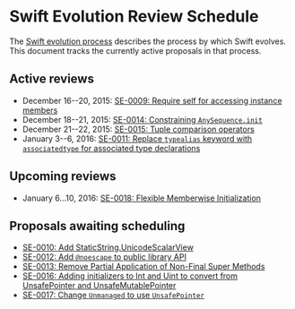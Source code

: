 # Swift Evolution Review Schedule

The [Swift evolution process][evolution-process] describes the process
by which Swift evolves. This document tracks the currently active
proposals in that process.

## Active reviews

* December 16--20, 2015: [SE-0009: Require self for accessing instance members  ](proposals/0009-require-self-for-accessing-instance-members.md)
* December 18--21, 2015: [SE-0014: Constraining `AnySequence.init`](proposals/0014-constrained-AnySequence.md)
* December 21--22, 2015: [SE-0015: Tuple comparison operators](proposals/0015-tuple-comparison-operators.md)
* January 3--6, 2016: [SE-0011: Replace `typealias` keyword with `associatedtype` for associated type declarations](proposals/0011-replace-typealias-associated.md)

## Upcoming reviews

* January 6...10, 2016: [SE-0018: Flexible Memberwise Initialization](proposals/0018-flexible-memberwise-initialization.md)

## Proposals awaiting scheduling

* [SE-0010: Add StaticString.UnicodeScalarView](proposals/0010-add-staticstring-unicodescalarview.md)
* [SE-0012: Add `@noescape` to public library API](proposals/0012-add-noescape-to-public-library-api.md)
* [SE-0013: Remove Partial Application of Non-Final Super Methods](proposals/0013-remove-partial-application-super.md)
* [SE-0016: Adding initializers to Int and Uint to convert from UnsafePointer and UnsafeMutablePointer](proposals/0016-initializers-for-converting-unsafe-pointers-to-ints.md)
* [SE-0017: Change `Unmanaged` to use `UnsafePointer`](proposals/0017-convert-unmanaged-to-use-unsafepointer.md)



[evolution-process]: process.md  "The Swift evolution process"

